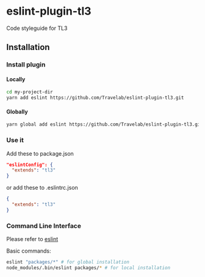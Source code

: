 # eslint-plugin-tl3

Code styleguide for TL3

## Installation

### Install plugin

#### Locally

```bash
cd my-project-dir
yarn add eslint https://github.com/Travelab/eslint-plugin-tl3.git
```

#### Globally

```bash
yarn global add eslint https://github.com/Travelab/eslint-plugin-tl3.git
```

### Use it

Add these to package.json
```json
"eslintConfig": {
  "extends": "tl3"
}
```

or add these to .eslintrc.json

```json
{
  "extends": "tl3"
}
```

### Command Line Interface

Please refer to [eslint](http://eslint.org/docs/user-guide/command-line-interface)

Basic commands:

```bash
eslint "packages/*" # for global installation
node_modules/.bin/eslint packages/* # for local installation
```